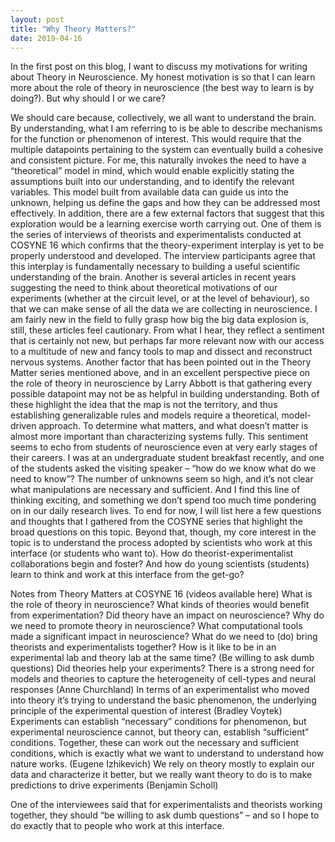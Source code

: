 ```yaml
---
layout: post
title: "Why Theory Matters?"
date: 2019-04-16
---
```


In the first post on this blog, I want to discuss my motivations for writing about Theory in Neuroscience. My honest motivation is so that I can learn more about the role of theory in neuroscience (the best way to learn is by doing?). But why should I or we care?

We should care because, collectively, we all want to understand the brain. By understanding, what I am referring to is be able to describe mechanisms for the function or phenomenon of interest. This would require that the multiple datapoints pertaining to the system can eventually build a cohesive and consistent picture. For me, this naturally invokes the need to have a “theoretical” model in mind, which would enable explicitly stating the assumptions built into our understanding, and to identify the relevant variables. This model built from available data can guide us into the unknown, helping us define the gaps and how they can be addressed most effectively.
In addition, there are a few external factors that suggest that this exploration would be a learning exercise worth carrying out. One of them is the series of interviews of theorists and experimentalists conducted at COSYNE 16 which confirms that the theory-experiment interplay is yet to be properly understood and developed. The interview participants agree that this interplay is fundamentally necessary to building a useful scientific understanding of the brain. Another is several articles in recent years suggesting the need to think about theoretical motivations of our experiments (whether at the circuit level, or at the level of behaviour), so that we can make sense of all the data we are collecting in neuroscience. I am fairly new in the field to fully grasp how big the big data explosion is, still, these articles feel cautionary. From what I hear, they reflect a sentiment that is certainly not new, but perhaps far more relevant now with our access to a multitude of new and fancy tools to map and dissect and reconstruct nervous systems.
Another factor that has been pointed out in the Theory Matter series mentioned above, and in an excellent perspective piece on the role of theory in neuroscience by Larry Abbott is that gathering every possible datapoint may not be as helpful in building understanding. Both of these highlight the idea that the map is not the territory, and thus establishing generalizable rules and models require a theoretical, model-driven approach. To determine what matters, and what doesn’t matter is almost more important than characterizing systems fully. This sentiment seems to echo from students of neuroscience even at very early stages of their careers. I was at an undergraduate student breakfast recently, and one of the students asked the visiting speaker – “how do we know what do we need to know”? The number of unknowns seem so high, and it’s not clear what manipulations are necessary and sufficient. And I find this line of thinking exciting, and something we don’t spend too much time pondering on in our daily research lives.
To end for now, I will list here a few questions and thoughts that I gathered from the COSYNE series that highlight the broad questions on this topic. Beyond that, though, my core interest in the topic is to understand the process adopted by scientists who work at this interface (or students who want to). How do theorist-experimentalist collaborations begin and foster? And how do young scientists (students) learn to think and work at this interface from the get-go?

Notes from Theory Matters at COSYNE 16 (videos available here)
What is the role of theory in neuroscience?
What kinds of theories would benefit from experimentation?
Did theory have an impact on neuroscience?
Why do we need to promote theory in neuroscience?
What computational tools made a significant impact in neuroscience?
What do we need to (do) bring theorists and experimentalists together?
How is it like to be in an experimental lab and theory lab at the same time? (Be willing to ask dumb questions)
Did theories help your experiments?
There is a strong need for models and theories to capture the heterogeneity of cell-types and neural responses (Anne Churchland)
In terms of an experimentalist who moved into theory it’s trying to understand the basic phenomenon, the underlying principle of the experimental question of interest (Bradley Voytek)
Experiments can establish “necessary” conditions for phenomenon, but experimental neuroscience cannot, but theory can, establish “sufficient” conditions. Together, these can work out the necessary and sufficient conditions, which is exactly what we want to understand to understand how nature works. (Eugene Izhikevich)
We rely on theory mostly to explain our data and characterize it better, but we really want theory to do is to make predictions to drive experiments (Benjamin Scholl)

One of the interviewees said that for experimentalists and theorists working together, they should “be willing to ask dumb questions” – and so I hope to do exactly that to people who work at this interface.

